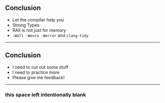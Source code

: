 ## Conclusion

- Let the compiler help you
- Strong Types
- RAII is not just for memory
- `-Wall -Wexra -Werror` and `clang-tidy`

---

## Conclusion

- I need to cut out some stuff
- I need to practice more
- Please give me feedback!

---

### this space left intentionally blank